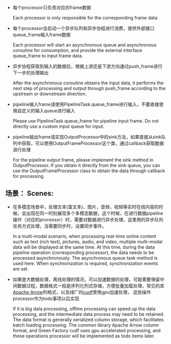 - 每个processor只负责对应的frame数据

  Each processor is only responsible for the corresponding frame data
  
- 每个processor会启动一个异步队列和异步协程进行消费，提供外部接口queue_frame输入frame数据

  Each processor will start an asynchronous queue and asynchronous coroutine for consumption, and provide the external interface queue_frame to input frame data.
  
- 异步协程获取到输入的数据后，根据上游还是下游方向通过push_frame进行下一步的处理输出

  After the asynchronous coroutine obtains the input data, it performs the next step of processing and output through push_frame according to the upstream or downstream direction.
  
- pipeline输入frame请使用PipelineTask.queue_frame进行输入，不要直接使用自定义的输入queue进行输入

  Please use PipelineTask.queue_frame for pipeline input frame. Do not directly use a custom input queue for input.
  
- pipeline输出frame请实现OutputProcessor中的sink方法，如果直接从sink队列中获取，可以使用OutputFrameProcessor这个类，通过callback获取数据进行处理

  For the pipeline output frame, please implement the sink method in OutputProcessor. If you obtain it directly from the sink queue, you can use the OutputFrameProcessor class to obtain the data through callback for processing.

## 场景： Scenes:

- 在多模态场景中，处理文本(富文本)，图片，音频，视频等实时在线内容的时候，会出现在同一时刻展现多个多模态数据，这个时候，在进行数据pipeline操作（对应的processor）时，需要对数据进行异步处理，这里用的异步队列任务方式处理，当需要同步时，设置同步事件。

  In a multi-modal scenario, when processing real-time online content such as text (rich text), pictures, audio, and video, multiple multi-modal data will be displayed at the same time. At this time, during the data pipeline operation (corresponding processor), the data needs to be processed asynchronously. The asynchronous queue task method is used here. When synchronization is required, synchronization events are set.
  
- 如果是大数据处理，离线处理的情况，可以加速数据的处理，可能需要保留中间数据过程，数据格式一般是序列化列式存储，方便批量加载处理，常见的库[Apache Arrow](https://arrow.apache.org/)列格式，以及绿厂的[cudf](https://github.com/rapidsai/cudf)使用gpu加速处理， 这些操作processor作为todo事项以后实现

  If it is big data processing, offline processing can speed up the data processing, and the intermediate data process may need to be retained. The data format is generally serialized column storage, which facilitates batch loading processing. The common library Apache Arrow column format, and Green Factory cudf uses gpu accelerated processing, and these operations processor will be implemented as todo items later.
